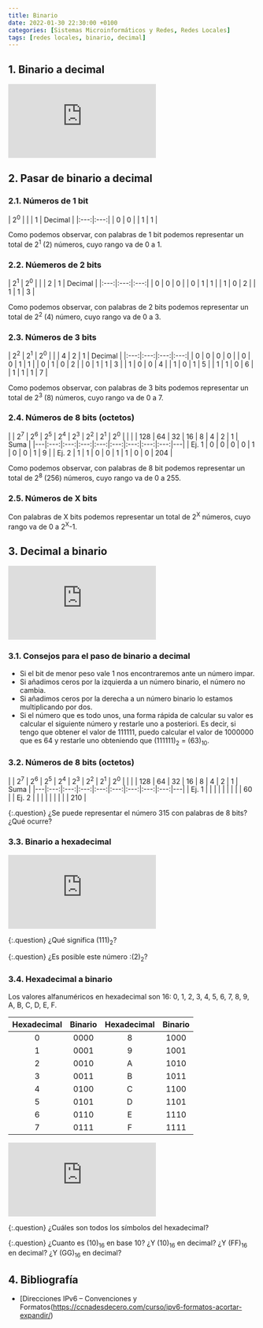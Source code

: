 ```yaml
---
title: Binario
date: 2022-01-30 22:30:00 +0100
categories: [Sistemas Microinformáticos y Redes, Redes Locales]
tags: [redes locales, binario, decimal]
---
```


## 1. Binario a decimal

<iframe src="https://www.youtube.com/embed/3HRu7BvuSIQ" title="YouTube video player" frameborder="0" allow="accelerometer; autoplay; clipboard-write; encrypted-media; gyroscope; picture-in-picture" allowfullscreen></iframe>

## 2. Pasar de binario a decimal

### 2.1. Números de 1 bit

| 2<sup>0</sup> |  |
| 1 | Decimal |
|:---:|:---:|
| 0 | 0 |
| 1 | 1 |

Como podemos observar, con palabras de 1 bit podemos representar un total de 2<sup>1</sup> (2) números, cuyo rango va de 0 a 1.

### 2.2. Núemeros de 2 bits

| 2<sup>1</sup> | 2<sup>0</sup> |  |
| 2 | 1 | Decimal |
|:---:|:---:|:---:|
| 0 | 0 | 0 |
| 0 | 1 | 1 |
| 1 | 0 | 2 |
| 1 | 1 | 3 |

Como podemos observar, con palabras de 2 bits podemos representar un total de 2<sup>2</sup> (4) número, cuyo rango va de 0 a 3.

### 2.3. Números de 3 bits

| 2<sup>2</sup> | 2<sup>1</sup> | 2<sup>0</sup> |  |
| 4 | 2 | 1 | Decimal |
|:---:|:---:|:---:|:---:|
| 0 | 0 | 0 | 0 |
| 0 | 0 | 1 | 1 |
| 0 | 1 | 0 | 2 |
| 0 | 1 | 1 | 3 |
| 1 | 0 | 0 | 4 |
| 1 | 0 | 1 | 5 |
| 1 | 1 | 0 | 6 |
| 1 | 1 | 1 | 7 |

Como podemos observar, con palabras de 3 bits podemos representar un total de 2<sup>3</sup> (8) números, cuyo rango va de 0 a 7.

### 2.4. Números de 8 bits (octetos)

|   | 2<sup>7</sup> | 2<sup>6</sup> | 2<sup>5</sup> | 2<sup>4</sup> | 2<sup>3</sup> | 2<sup>2</sup> | 2<sup>1</sup> | 2<sup>0</sup> |   |
|   | 128 | 64 | 32 | 16 | 8 | 4 | 2 | 1 | Suma |
|---|:---:|:---:|:---:|:---:|:---:|:---:|:---:|:---:|---|
| Ej. 1 | 0 | 0 | 0 | 0 | 1 | 0 | 0 | 1 | 9 |
| Ej. 2 | 1 | 1 | 0 | 0 | 1 | 1 | 0 | 0 | 204 |

Como podemos observar, con palabras de 8 bit podemos representar un total de 2<sup>8</sup> (256) números, cuyo rango va de 0 a 255.

### 2.5. Números de X bits

Con palabras de X bits podemos representar un total de 2<sup>X</sup> números, cuyo rango va de 0 a 2<sup>X</sup>-1.

## 3. Decimal a binario

<iframe src="https://www.youtube.com/embed/IpxNHH88HRU" title="YouTube video player" frameborder="0" allow="accelerometer; autoplay; clipboard-write; encrypted-media; gyroscope; picture-in-picture" allowfullscreen></iframe>

### 3.1. Consejos para el paso de binario a decimal

- Si el bit de menor peso vale 1 nos encontraremos ante un número impar.
- Si añadimos ceros por la izquierda a un número binario, el número no cambia.
- Si añadimos ceros por la derecha a un número binario lo estamos multiplicando por dos.
- Si el número que es todo unos, una forma rápida de calcular su valor es calcular el siguiente número y restarle uno a posteriori. Es decir, si tengo que obtener el valor de 111111, puedo calcular el valor de 1000000 que es 64 y restarle uno obteniendo que (111111)<sub>2</sub> = (63)<sub>10</sub>.

### 3.2. Números de 8 bits (octetos)

|   | 2<sup>7</sup> | 2<sup>6</sup> | 2<sup>5</sup> | 2<sup>4</sup> | 2<sup>3</sup> | 2<sup>2</sup> | 2<sup>1</sup> | 2<sup>0</sup> |   |
|   | 128 | 64 | 32 | 16 | 8 | 4 | 2 | 1 | Suma |
|---|:---:|:---:|:---:|:---:|:---:|:---:|:---:|:---:|---|
| Ej. 1 |   |   |   |   |   |   |   |   | 60 |
| Ej. 2 |   |   |   |   |   |   |   |   | 210 |

{:.question}
¿Se puede representar el número 315 con palabras de 8 bits? ¿Qué ocurre?


### 3.3. Binario a hexadecimal

<iframe src="https://www.youtube.com/embed/uQaLpYDCkAA" title="YouTube video player" frameborder="0" allow="accelerometer; autoplay; clipboard-write; encrypted-media; gyroscope; picture-in-picture" allowfullscreen></iframe>

{:.question}
¿Qué significa (111)<sub>2</sub>?

{:.question}
¿Es posible este número :(2)<sub>2</sub>?


### 3.4. Hexadecimal a binario

Los valores alfanuméricos en hexadecimal son 16: 0, 1, 2, 3, 4, 5, 6, 7, 8, 9, A, B, C, D, E, F.

| Hexadecimal | Binario | Hexadecimal | Binario |
|:---:|:------:|:---:|:------:|
| 0   | 0000   | 8   | 1000   |
| 1   | 0001   | 9   | 1001   |
| 2   | 0010   | A   | 1010   |
| 3   | 0011   | B   | 1011   |
| 4   | 0100   | C   | 1100   |
| 5   | 0101   | D   | 1101   |
| 6   | 0110   | E   | 1110   |
| 7   | 0111   | F   | 1111   |


<iframe src="https://www.youtube.com/embed/Wx9X14aVfMg" title="YouTube video player" frameborder="0" allow="accelerometer; autoplay; clipboard-write; encrypted-media; gyroscope; picture-in-picture" allowfullscreen></iframe>

{:.question}
¿Cuáles son todos los símbolos del hexadecimal?

{:.question}
¿Cuanto es (10)<sub>16</sub> en base 10? ¿Y (10)<sub>16</sub> en decimal? ¿Y (FF)<sub>16</sub> en decimal? ¿Y (GG)<sub>16</sub> en decimal?

## 4. Bibliografía

- [Direcciones IPv6 – Convenciones y Formatos(https://ccnadesdecero.com/curso/ipv6-formatos-acortar-expandir/)
